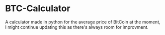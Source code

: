 # BTC-Calculator
A calculator made in python for the average price of BitCoin at the moment, I might continue updating this as there's always room for improvment.
